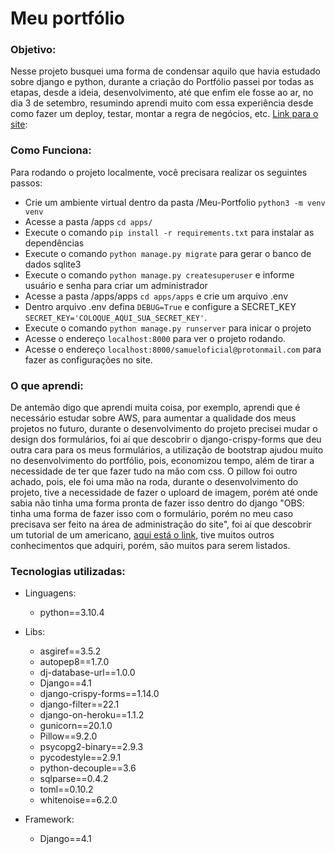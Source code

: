 <h1>Meu portfólio</h1>
<h3>Objetivo:</h3>
    <p>
        Nesse projeto busquei uma forma de condensar aquilo que 
        havia estudado sobre django e python, durante a criação 
        do Portfólio passei por todas as etapas, desde a ideia, 
        desenvolvimento, até que enfim ele fosse ao ar, no dia 3 
        de setembro, resumindo aprendi muito com essa experiência 
        desde como fazer um deploy, testar, montar a regra de 
        negócios, etc. 
    <a href="https://samuelbarbosa-portfolio.herokuapp.com/">Link para o site</a>: 
    </p>
    
<h3>Como Funciona:</h3>
    <p>
        Para rodando o projeto localmente, você precisara realizar os seguintes passos:
    </p>
    
   * Crie um ambiente virtual dentro da pasta /Meu-Portfolio `python3 -m venv venv`
   * Acesse a pasta /apps `cd apps/`
   * Execute o comando `pip install -r requirements.txt` para instalar as dependências
   * Execute o comando `python manage.py migrate` para gerar o banco de dados sqlite3
   * Execute o comando `python manage.py createsuperuser` e informe usuário e senha para criar um administrador
   * Acesse a pasta /apps/apps `cd apps/apps` e crie um arquivo .env
   * Dentro arquivo .env defina `DEBUG=True` e configure a SECRET_KEY `SECRET_KEY='COLOQUE_AQUI_SUA_SECRET_KEY'`.
   * Execute o comando `python manage.py runserver` para inicar o projeto
   * Acesse o endereço `localhost:8000` para ver o projeto rodando.
   * Acesse o endereço `localhost:8000/samueloficial@protonmail.com` para fazer as configurações no site.
   

<h3> O que aprendi:</h3>
    <p>
    De antemão digo que aprendi muita coisa, por exemplo, aprendi que é necessário estudar sobre AWS, 
    para aumentar a qualidade dos meus projetos no    futuro, durante o desenvolvimento do projeto precisei 
    mudar o design dos formulários, foi aí que descobrir o django-crispy-forms que deu outra cara para os 
    meus formulários, a utilização de bootstrap ajudou muito no desenvolvimento do portfólio, pois, economizou 
    tempo, além de tirar a necessidade de ter que fazer tudo na mão com css. 
    O pillow foi outro achado, pois, ele foi uma mão na roda, durante o desenvolvimento do projeto, tive a 
    necessidade de fazer o uploard de imagem, porém até onde sabia não tinha uma forma pronta de fazer isso 
    dentro do django "OBS: tinha uma forma de fazer isso com o formulário, porém no meu caso precisava ser 
    feito na área de administração do site", foi aí que descobrir um tutorial de um americano, 
    <a href="https://www.youtube.com/watch?v=-0nYBqY9i5w&list=PL9UTba6pPW3LM_D8GG8bjLX8EIaksgGpM&index=10">aqui está o link</a>, 
    tive muitos outros conhecimentos que adquiri, porém, são muitos para serem listados.
    </p>

<h3>Tecnologias utilizadas:</h3>

  - Linguagens:
    - python==3.10.4
  
  - Libs:
    - asgiref==3.5.2
    - autopep8==1.7.0
    - dj-database-url==1.0.0
    - Django==4.1
    - django-crispy-forms==1.14.0
    - django-filter==22.1
    - django-on-heroku==1.1.2
    - gunicorn==20.1.0
    - Pillow==9.2.0
    - psycopg2-binary==2.9.3
    - pycodestyle==2.9.1
    - python-decouple==3.6
    - sqlparse==0.4.2
    - toml==0.10.2  
    - whitenoise==6.2.0
  - Framework:
    - Django==4.1
